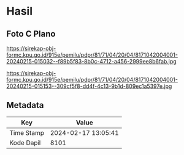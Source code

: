 # Hasil

## Foto C Plano

https://sirekap-obj-formc.kpu.go.id/915e/pemilu/pdpr/81/71/04/20/04/8171042004001-20240215-015032--f89b5f83-8b0c-4712-a456-2999ee8b6fab.jpg

https://sirekap-obj-formc.kpu.go.id/915e/pemilu/pdpr/81/71/04/20/04/8171042004001-20240215-015153--309cf5f8-dd4f-4c13-9b1d-809ec1a5397e.jpg


## Metadata

| Key        | Value               |
| ---------- | ------------------- |
| Time Stamp | 2024-02-17 13:05:41 |
| Kode Dapil | 8101                |



